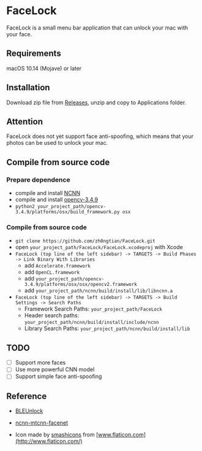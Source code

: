 # FaceLock
FaceLock is a small menu bar application that can unlock your mac with your face.

## Requirements

macOS 10.14 (Mojave) or later

## Installation

Download zip file from [Releases](https://github.com/zh0ngtian/FaceLock/releases), unzip and copy to Applications folder. 

## Attention

FaceLock does not yet support face anti-spoofing, which means that your photos can be used to unlock your mac.

## Compile from source code

### Prepare dependence

* compile and install [NCNN](https://github.com/Tencent/ncnn)
* compile and install [opencv-3.4.9](https://github.com/opencv/opencv/archive/3.4.9.zip)
* `python2 your_project_path/opencv-3.4.9/platforms/osx/build_framework.py osx`

### Compile from source code

* `git clone https://github.com/zh0ngtian/FaceLock.git`
* open `your_project_path/FaceLock/FaceLock.xcodeproj` with Xcode
* `FaceLock (top line of the left sidebar) -> TARGETS -> Build Phases -> Link Binary With Libraries`
    * add `Accelerate.framework`
    * add `OpenCL.framework`
    * add `your_project_path/opencv-3.4.9/platforms/osx/osx/opencv2.framework`
    * add `your_project_path/ncnn/build/install/lib/libncnn.a`
* `FaceLock (top line of the left sidebar) -> TARGETS -> Build Settings -> Search Paths`
    * Framework Search Paths:  `your_project_path/FaceLock`
    * Header search paths: `your_project_path/ncnn/build/install/include/ncnn`
    * Library Search Paths: `your_project_path/ncnn/build/install/lib`

## TODO

- [ ] Support more faces
- [ ] Use more powerful CNN model
- [ ] Support simple face anti-spoofing

## Reference

* [BLEUnlock](https://github.com/ts1/BLEUnlock)
* [ncnn-mtcnn-facenet](https://github.com/xuduo35/ncnn-mtcnn-facenet/tree/master/MacOS)

* Icon made by [smashicons](https://www.flaticon.com/authors/smashicons) from [www.flaticon.com](http://www.flaticon.com/)